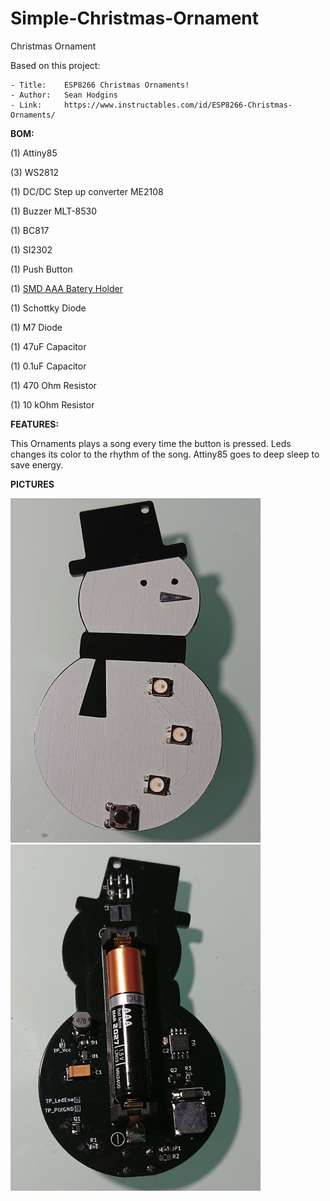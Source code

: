 # Simple-Christmas-Ornament
Christmas Ornament

Based on this project:

	- Title:	ESP8266 Christmas Ornaments!
	- Author:	Sean Hodgins
	- Link:		https://www.instructables.com/id/ESP8266-Christmas-Ornaments/



**BOM:**

(1) Attiny85

(3) WS2812

(1) DC/DC Step up converter ME2108

(1) Buzzer MLT-8530

(1) BC817

(1) SI2302

(1) Push Button

(1) [SMD AAA Batery Holder](https://www.aliexpress.com/item/5Pcs-lot-1-AAA-Battery-Holder-SMD-SMT-High-Quality-Battery-Box-With-Bronze-Pins-TBH/32795495670.html?ws_ab_test=searchweb0_0,searchweb201602_5_10065_10068_10547_319_10891_317_10548_10696_10084_453_454_10083_10618_10307_10820_10821_10301_10303_537_536_10059_10884_10887_321_322_10103,searchweb201603_51,ppcSwitch_0&algo_expid=1f16c75a-10c3-4c96-85c8-67561e371a74-2&algo_pvid=1f16c75a-10c3-4c96-85c8-67561e371a74&transAbTest=ae803_3)

(1) Schottky Diode

(1) M7 Diode

(1) 47uF Capacitor

(1) 0.1uF Capacitor 

(1) 470 Ohm Resistor

(1) 10 kOhm Resistor


**FEATURES:**

This Ornaments plays a song every time the button is pressed. Leds changes its color to the rhythm of the song.
Attiny85 goes to deep sleep to save energy.

**PICTURES**

<img src="Pictures/DSC_0224.jpg" width=400>	<img src="Pictures/DSC_0223.jpg" width=400>
